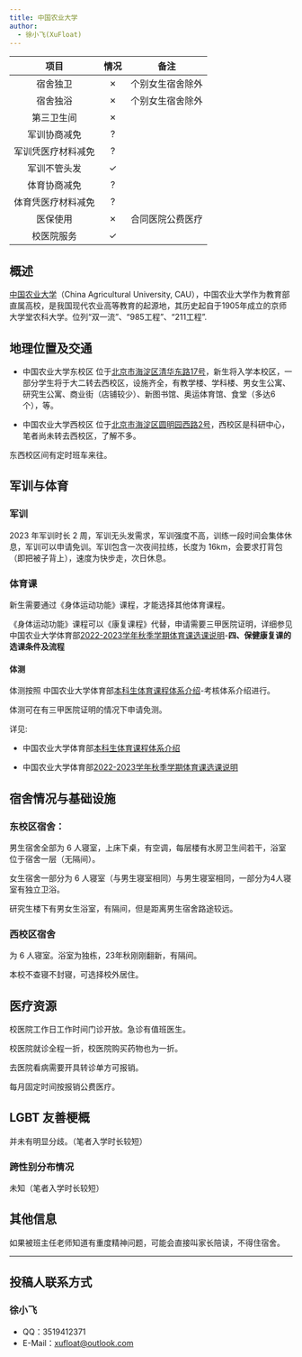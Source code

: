 ```yaml
---
title: 中国农业大学
author:
  - 徐小飞(XuFloat)
---
```


|        项目        | 情况 |     备注     |
| :----------------:| :--: | :----------: |
|      宿舍独卫      |  ✗   | 个别女生宿舍除外 |
|      宿舍独浴      |  ✗   | 个别女生宿舍除外 |
|     第三卫生间     |  ✗   |              |
|    军训协商减免    |  ?   |              |
| 军训凭医疗材料减免  |  ?   |              |
|    军训不管头发    |  ✓   |              |
|    体育协商减免    |  ?   |              |
| 体育凭医疗材料减免  |  ?   |              |
|      医保使用     |  ✗   | 合同医院公费医疗 |
|     校医院服务     |  ✓   |              |

## 概述

[中国农业大学](https://www.cau.edu.cn/)（China Agricultural University, CAU），中国农业大学作为教育部直属高校，是我国现代农业高等教育的起源地，其历史起自于1905年成立的京师大学堂农科大学。位列“双一流”、“985工程”、“211工程”.

## 地理位置及交通

- 中国农业大学东校区 位于[北京市海淀区清华东路17号](https://ditu.amap.com/place/B000A8129P)，新生将入学本校区，一部分学生将于大二转去西校区，设施齐全，有教学楼、学科楼、男女生公寓、研究生公寓、商业街（店铺较少）、新图书馆、奥运体育馆、食堂（多达6个），等。

- 中国农业大学西校区 位于[北京市海淀区圆明园西路2号](https://ditu.amap.com/place/B000A88E6K)，西校区是科研中心，笔者尚未转去西校区，了解不多。

东西校区间有定时班车来往。

## 军训与体育


### 军训

2023 年军训时长 2 周，军训无头发需求，军训强度不高，训练一段时间会集体休息，军训可以申请免训。军训包含一次夜间拉练，长度为 16km，会要求打背包（即把被子背上），速度为快步走，次日休息。

### 体育课

新生需要通过《身体运动功能》课程，才能选择其他体育课程。

《身体运动功能》课程可以《康复课程》代替，申请需要三甲医院证明，详细参见中国农业大学体育部[2022-2023学年秋季学期体育课选课说明](http://tyb1.cau.edu.cn/art/2022/8/29/art_47855_899523.html)-**四、保健康复课的选课条件及流程**

#### 体测

体测按照 中国农业大学体育部[本科生体育课程体系介绍](http://tyb1.cau.edu.cn/col/col48262/index.html)-考核体系介绍进行。

体测可在有三甲医院证明的情况下申请免测。

详见:
- 中国农业大学体育部[本科生体育课程体系介绍](http://tyb1.cau.edu.cn/col/col48262/index.html)

- 中国农业大学体育部[2022-2023学年秋季学期体育课选课说明](http://tyb1.cau.edu.cn/art/2022/8/29/art_47855_899523.html)

## 宿舍情况与基础设施

### 东校区宿舍：

男生宿舍全部为 6 人寝室，上床下桌，有空调，每层楼有水房卫生间若干，浴室位于宿舍一层（无隔间）。

女生宿舍一部分为 6 人寝室（与男生寝室相同）与男生寝室相同，一部分为4人寝室有独立卫浴。

研究生楼下有男女生浴室，有隔间，但是距离男生宿舍路途较远。

### 西校区宿舍

为 6 人寝室。浴室为独栋，23年秋刚刚翻新，有隔间。

本校不查寝不封寝，可选择校外居住。

## 医疗资源

校医院工作日工作时间门诊开放。急诊有值班医生。

校医院就诊全程一折，校医院购买药物也为一折。

去医院看病需要开具转诊单方可报销。

每月固定时间按报销公费医疗。

## LGBT 友善梗概

并未有明显分歧。（笔者入学时长较短）

### 跨性别分布情况

未知（笔者入学时长较短）

<!-- ### 院系探路 

::: note
由于不同院系之间可能差异较大，所以可以在这里写下你所在的院系氛围如何，院系老师、同学是否跨性别友善等等。
:::

正文部分 -->

## 其他信息

如果被班主任老师知道有重度精神问题，可能会直接叫家长陪读，不得住宿舍。

---

## 投稿人联系方式

### 徐小飞

- QQ：3519412371
- E-Mail：<xufloat@outlook.com>
